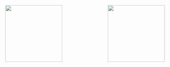 <div align="center">
  <a href="https://github.com/Henrique307">
    <img align="left" style="padding="100px";" height="180em" src="https://github-readme-stats.vercel.app/api?username=Henrique307&show_icons=true&layout=compact&theme=github_dark&include_all_commits=true&count_private=true"/>
    <img align="right" height="180em" src="https://github-readme-stats.vercel.app/api/top-langs/?username=Henrique307&langs_count=6&layout=compact&theme=github_dark"/>
</div>
